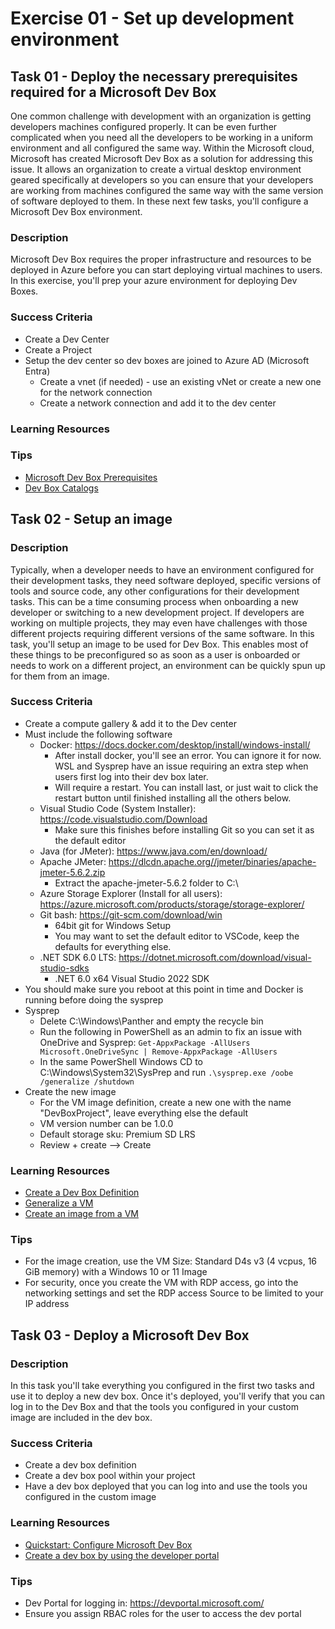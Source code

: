 # Exercise 01 - Set up development environment

## Task 01 - Deploy the necessary prerequisites required for a Microsoft Dev Box


One common challenge with development with an organization is getting developers machines configured properly. It can be even further complicated when you need all the developers to be working in a uniform environment and all configured the same way. Within the Microsoft cloud, Microsoft has created Microsoft Dev Box as a solution for addressing this issue. It allows an organization to create a virtual desktop environment geared specifically at developers so you can ensure that your developers are working from machines configured the same way with the same version of software deployed to them. In these next few tasks, you'll configure a Microsoft Dev Box environment.

### Description

Microsoft Dev Box requires the proper infrastructure and resources to be deployed in Azure before you can start deploying virtual machines to users. In this exercise, you'll prep your azure environment for deploying Dev Boxes.

### Success Criteria

- Create a Dev Center
- Create a Project
- Setup the dev center so dev boxes are joined to Azure AD (Microsoft Entra)
  - Create a vnet (if needed) - use an existing vNet or create a new one for the network connection
  - Create a network connection and add it to the dev center

### Learning Resources

### Tips

- [Microsoft Dev Box Prerequisites](https://learn.microsoft.com/azure/dev-box/quickstart-configure-dev-box-service?tabs=AzureADJoin#prerequisites)
- [Dev Box Catalogs](https://learn.microsoft.com/azure/deployment-environments/how-to-configure-catalog)

## Task 02 - Setup an image

### Description

Typically, when a developer needs to have an environment configured for their development tasks, they need software deployed, specific versions of tools and source code, any other configurations for their development tasks. This can be a time consuming process when onboarding a new developer or switching to a new development project. If developers are working on multiple projects, they may even have challenges with those different projects requiring different versions of the same software. In this task, you'll setup an image to be used for Dev Box. This enables most of these things to be preconfigured so as soon as a user is onboarded or needs to work on a different project, an environment can be quickly spun up for them from an image.

### Success Criteria

- Create a compute gallery & add it to the Dev center
- Must include the following software
  - Docker: https://docs.docker.com/desktop/install/windows-install/
    - After install docker, you'll see an error. You can ignore it for now. WSL and Sysprep have an issue requiring an extra step when users first log into their dev box later.
    - Will require a restart. You can install last, or just wait to click the restart button until finished installing all the others below.
  - Visual Studio Code (System Installer): https://code.visualstudio.com/Download
    - Make sure this finishes before installing Git so you can set it as the default editor
  - Java (for JMeter): https://www.java.com/en/download/
  - Apache JMeter: https://dlcdn.apache.org//jmeter/binaries/apache-jmeter-5.6.2.zip
    - Extract the apache-jmeter-5.6.2 folder to C:\
  - Azure Storage Explorer (Install for all users): https://azure.microsoft.com/products/storage/storage-explorer/
  - Git bash: https://git-scm.com/download/win
    - 64bit git for Windows Setup
    - You may want to set the default editor to VSCode, keep the defaults for everything else.
  - .NET SDK 6.0 LTS: https://dotnet.microsoft.com/download/visual-studio-sdks
    - .NET 6.0 x64 Visual Studio 2022 SDK
- You should make sure you reboot at this point in time and Docker is running before doing the sysprep
- Sysprep
  - Delete C:\Windows\Panther and empty the recycle bin
  - Run the following in PowerShell as an admin to fix an issue with OneDrive and Sysprep: ```Get-AppxPackage -AllUsers Microsoft.OneDriveSync | Remove-AppxPackage -AllUsers```
  - In the same PowerShell Windows CD to C:\Windows\System32\SysPrep and run ```.\sysprep.exe /oobe /generalize /shutdown```
- Create the new image
  - For the VM image definition, create a new one with the name "DevBoxProject", leave everything else the default
  - VM version number can be 1.0.0
  - Default storage sku: Premium SD LRS
  - Review + create --> Create

### Learning Resources

- [Create a Dev Box Definition](https://learn.microsoft.com/azure/dev-box/quickstart-configure-dev-box-service?tabs=AzureADJoin#3-create-a-dev-box-definition)
- [Generalize a VM](https://learn.microsoft.com/azure/virtual-machines/generalize)
- [Create an image from a VM](https://learn.microsoft.com/azure/virtual-machines/capture-image-portal)


### Tips

- For the image creation, use the VM Size: Standard D4s v3 (4 vcpus, 16 GiB memory) with a Windows 10 or 11 Image
- For security, once you create the VM with RDP access, go into the networking settings and set the RDP access Source to be limited to your IP address

## Task 03 - Deploy a Microsoft Dev Box

### Description

In this task you'll take everything you configured in the first two tasks and use it to deploy a new dev box. Once it's deployed, you'll verify that you can log in to the Dev Box and that the tools you configured in your custom image are included in the dev box.

### Success Criteria

- Create a dev box definition
- Create a dev box pool within your project
- Have a dev box deployed that you can log into and use the tools you configured in the custom image

### Learning Resources

- [Quickstart: Configure Microsoft Dev Box](https://learn.microsoft.com/azure/dev-box/quickstart-configure-dev-box-service?wt.mc_id=mdbservice_acomdoc01_webpage_cnl&tabs=AzureADJoin)
- [Create a dev box by using the developer portal](https://learn.microsoft.com/azure/dev-box/quickstart-create-dev-box?wt.mc_id=mdbservice_acomdoc02_webpage_cnl)

### Tips

- Dev Portal for logging in: https://devportal.microsoft.com/
- Ensure you assign RBAC roles for the user to access the dev portal